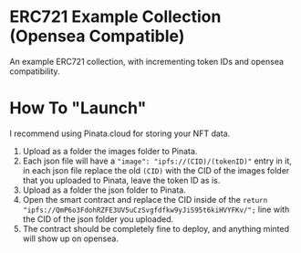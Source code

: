 # ERC721 Example Collection (Opensea Compatible)
An example ERC721 collection, with incrementing token IDs and opensea compatibility.
# How To "Launch"
I recommend using Pinata.cloud for storing your NFT data.
1. Upload as a folder the images folder to Pinata.
2. Each json file will have a ```"image": "ipfs://(CID)/(tokenID)"``` entry in it, in each json file replace the old  ```(CID)``` with the CID of the images folder that you uploaded to Pinata, leave the token ID as is.
3. Upload as a folder the json folder to Pinata.
4. Open the smart contract and replace the CID inside of the ```return "ipfs://QmP6o3FdohRZFE3UV5uCzSvgfdfkw9yJiS95t6kiHVYFKv/";``` line with the CID of the json folder you uploaded.
5. The contract should be completely fine to deploy, and anything minted will show up on opensea.
